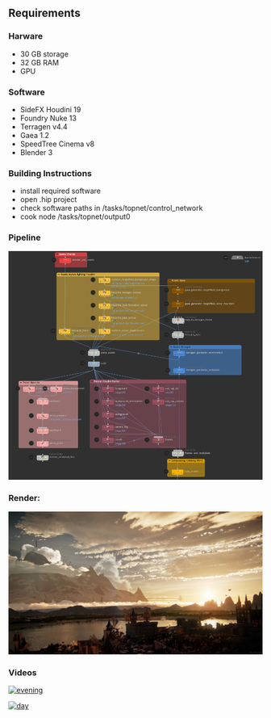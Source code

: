 ## Requirements
### Harware
* 30 GB storage
* 32 GB RAM
* GPU

### Software
* SideFX Houdini 19
* Foundry Nuke 13
* Terragen v4.4
* Gaea 1.2
* SpeedTree Cinema v8
* Blender 3

### Building Instructions
* install required software
* open .hip project
* check software paths in /tasks/topnet/control_network
* cook node /tasks/topnet/output0 

### Pipeline
![pipeline](media/pipeline.png)

### Render:
![Render](media/thumbnail.jpg)

### Videos

[![evening](http://img.youtube.com/vi/dr_VxMOegPo/0.jpg)](https://youtu.be/dr_VxMOegPo "evening")

[![day](http://img.youtube.com/vi/qryQaijPe0E/0.jpg)](https://youtu.be/qryQaijPe0E "day")